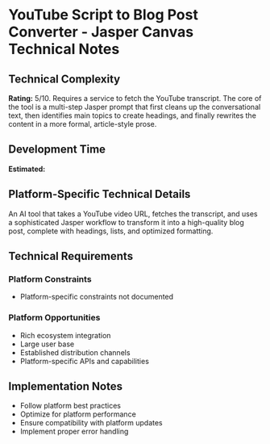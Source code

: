 # YouTube Script to Blog Post Converter - Jasper Canvas Technical Notes

## Technical Complexity
**Rating:** 5/10. Requires a service to fetch the YouTube transcript. The core of the tool is a multi-step Jasper prompt that first cleans up the conversational text, then identifies main topics to create headings, and finally rewrites the content in a more formal, article-style prose.

## Development Time
**Estimated:** 

## Platform-Specific Technical Details
An AI tool that takes a YouTube video URL, fetches the transcript, and uses a sophisticated Jasper workflow to transform it into a high-quality blog post, complete with headings, lists, and optimized formatting.

## Technical Requirements

### Platform Constraints
- Platform-specific constraints not documented

### Platform Opportunities
- Rich ecosystem integration
- Large user base
- Established distribution channels
- Platform-specific APIs and capabilities

## Implementation Notes
- Follow platform best practices
- Optimize for platform performance
- Ensure compatibility with platform updates
- Implement proper error handling
